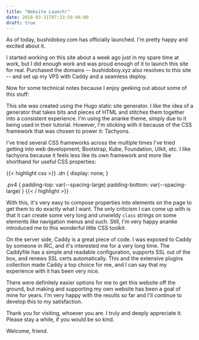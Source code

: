 ```yaml
---
title: "Website Launch!"
date: 2018-03-31T07:33:59-04:00
draft: true
---
```


As of today, bushidoboy.com has officially launched. I'm pretty happy and excited about it.

I started working on this site about a week ago just in my spare time at work, but I did enough work and was proud enough of it to launch this site for real. Purchased the domains -- bushidoboy.xyz also resolves to this site -- and set up my VPS with Caddy and a seamless deploy.

Now for some technical notes because I enjoy geeking out about some of this stuff:

This site was created using the Hugo static site generator. I like the idea of a generator that takes bits and pieces of HTML and stitches them together into a consistent experience. I'm using the ananke theme, simply due to it being used in their tutorial. However, I'm sticking with it because of the CSS framework that was chosen to power it: Tachyons. 

I've tried several CSS frameworks across the multiple times I've tried getting into web development; Bootstrap, Kube, Foundation, UIkit, etc. I like tachyons because it feels less like its own framework and more like shorthand for useful CSS properties:

{{< highlight css >}}
.dn {
	display: none;
}

.pv4 {
	padding-top: var(--spacing-large)
	padding-bottom: var(--spacing-large)
}
{{< / highlight >}}

With this, it's very easy to compose properties into elements on the page to get them to do exactly what I want. The only criticism I can come up with is that it can create some very long and unwieldy `class` strings on some elements like navigation menus and such. Still, I'm very happy ananke introduced me to this wonderful little CSS toolkit.

On the server side, Caddy is a great piece of code. I was exposed to Caddy by someone in IRC, and it's interested me for a very long time. The Caddyfile has a simple and readable configuration, supports SSL out of the box, and renews SSL certs automatically. This and the extensive plugins collection made Caddy a top choice for me, and I can say that my experience with it has been very nice. 

There were definitely easier options for me to get this website off the ground, but making and supporting my own website has been a goal of mine for years. I'm very happy with the results so far and I'll continue to develop this to my satisfaction.

Thank you for visiting, whoever you are. I truly and deeply appreciate it. Please stay a while, if you would be so kind.

Welcome, friend.